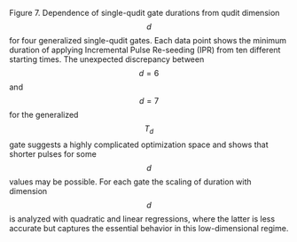 Figure 7. Dependence of single-qudit gate durations from qudit dimension $$d$$ for four generalized single-qudit gates. Each data point shows the minimum duration of applying Incremental Pulse Re-seeding (IPR) from ten different starting times. The unexpected discrepancy between $$d=6$$ and $$d=7$$ for the generalized $$T_d$$ gate suggests a highly complicated optimization space and shows that shorter pulses for some $$d$$ values may be possible. For each gate the scaling of duration with dimension $$d$$ is analyzed with quadratic and linear regressions, where the latter is less accurate but captures the essential behavior in this low-dimensional regime.